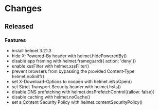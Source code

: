 # Changes

## Released

### Features

- install helmet 3.21.3
- hide X-Powered-By header with helmet.hidePoweredBy()
- disable app framing with helmet.frameguard({ action: 'deny'})
- enable xssFilter with helmet.xssFilter()
- prevent browsers from bypassing the provided Content-Type helmet.noSniff()
- set X-Download-Options to noopen with helmet.ieNoOpen()
- set Strict Transport Security header with helmet.hsts()
- disable DNS prefetching with helmet.dnsPrefetchControl({allow: false})
- disable caching with helmet.noCache()
- set a Content Security Policy with helmet.contentSecurityPolicy()